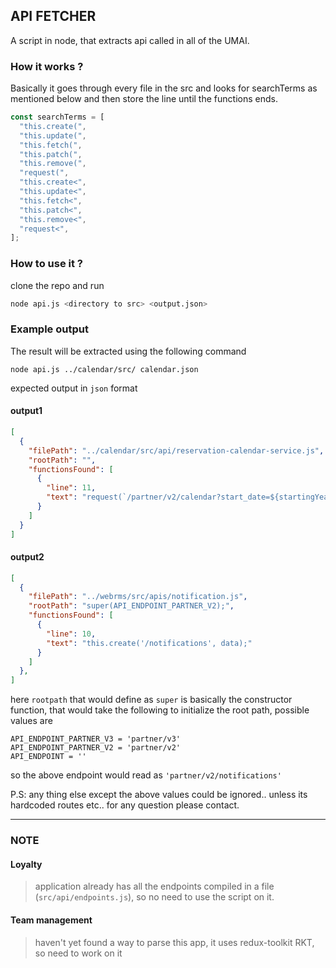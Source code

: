 ## API FETCHER

A script in node, that extracts api called in all of the UMAI.

### How it works ?

Basically it goes through every file in the src and looks for searchTerms as mentioned below and then store the line until the functions ends.

```js
const searchTerms = [
  "this.create(",
  "this.update(",
  "this.fetch(",
  "this.patch(",
  "this.remove(",
  "request(",
  "this.create<",
  "this.update<",
  "this.fetch<",
  "this.patch<",
  "this.remove<",
  "request<",
];
```

### How to use it ?

clone the repo and run

```bash
node api.js <directory to src> <output.json>
```

### Example output

The result will be extracted using the following command

```
node api.js ../calendar/src/ calendar.json
```

expected output in `json` format

#### output1
```json
[
  {
    "filePath": "../calendar/src/api/reservation-calendar-service.js",
    "rootPath": "",
    "functionsFound": [
      {
        "line": 11,
        "text": "request(`/partner/v2/calendar?start_date=${startingYear}-${startingMonth}&end_date=${endingYear}-${endingMonth}`);"
      }
    ]
  }
]
```

#### output2
```json
[
  {
    "filePath": "../webrms/src/apis/notification.js",
    "rootPath": "super(API_ENDPOINT_PARTNER_V2);",
    "functionsFound": [
      {
        "line": 10,
        "text": "this.create('/notifications', data);"
      }
    ]
  },
]
```

here `rootpath` that would define as `super` is basically the constructor function, that would take the following to initialize the root path, 
possible values are 

```
API_ENDPOINT_PARTNER_V3 = 'partner/v3'
API_ENDPOINT_PARTNER_V2 = 'partner/v2'
API_ENDPOINT = ''
```
so the above endpoint would read as `'partner/v2/notifications'`

P.S: any thing else except the above values could be ignored.. unless its hardcoded routes etc.. for any question please contact.



---

### NOTE

#### **Loyalty** 
> application already has all the endpoints compiled in a file (`src/api/endpoints.js`), so no need to use the script on it.

#### **Team management** 
> haven't yet found a way to parse this app, it uses redux-toolkit RKT, so need to work on it
